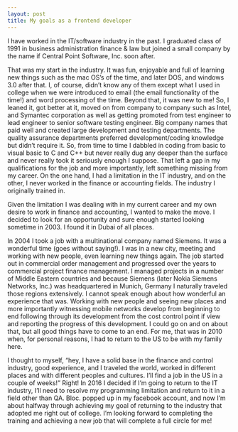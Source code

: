 ```yaml
---
layout: post
title: My goals as a frontend developer
---
```

I have worked in the IT/software industry in the past. I graduated class of 1991 in business administration finance & law but joined a small company by the name if Central Point Software, Inc. soon after.

That was my start in the industry. It was fun, enjoyable and full of learning new things such as the mac OS’s of the time, and later DOS, and windows 3.0 after that. I, of course, didn’t know any of them except what I used in college when we were introduced to email (the email functionality of the time!) and word processing of the time. Beyond that, it was new to me! 
So, I leaned it, got better at it, moved on from company to company such as Intel, and Symantec corporation as well as getting promoted from test engineer to lead engineer to senior software testing engineer. Big company names that paid well and created large development and testing departments. The quality assurance departments preferred development/coding knowledge but didn’t require it. So, from time to time I dabbled in coding from basic to visual basic to C and C++ but never really dug any deeper than the surface and never really took it seriously enough I suppose. That left a gap in my qualifications for the job and more importantly, left something missing from my career. On the one hand, I had a limitation in the IT industry, and on the other, I never worked in the finance or accounting fields. The industry I originally trained in.

Given the limitation I was dealing with in my current career and my own desire to work in finance and accounting, I wanted to make the move. I decided to look for an opportunity and sure enough started looking sometime in 2003. I found it in Dubai of all places.

In 2004 I took a job with a multinational company named Siemens. It was a wonderful time (goes without saying!). I was in a new city, meeting and working with new people, even learning new things again.  The job started out in commercial order management and progressed over the years to commercial project finance management. I managed projects in a number of Middle Eastern countries and because Siemens (later Nokia Siemens Networks, Inc.) was headquartered in Munich, Germany I naturally traveled those regions extensively. I cannot speak enough about how wonderful an experience that was. Working with new people and seeing new places and more importantly witnessing mobile networks develop from beginning to end following through its development from the cost control point if view and reporting the progress of this development. I could go on and on about that, but all good things have to come to an end. For me, that was in 2010 when, for personal reasons, I had to return to the US to be with my family here.

I thought to myself, “hey, I have a solid base in the finance and control industry, good experience, and I traveled the world, worked in different places and with different peoples and cultures. I’ll find a job in the US in a couple of weeks!”
Right! In 2016 I decided if I’m going to return to the IT industry, I’ll need to resolve my programming limitation and return to it in a field other than QA. Bloc. popped up in my facebook account, and now I’m about halfway through achieving my goal of returning to the industry that adopted me right out of college. I’m looking forward to completing the training and achieving a new job that will complete a full circle for me!
